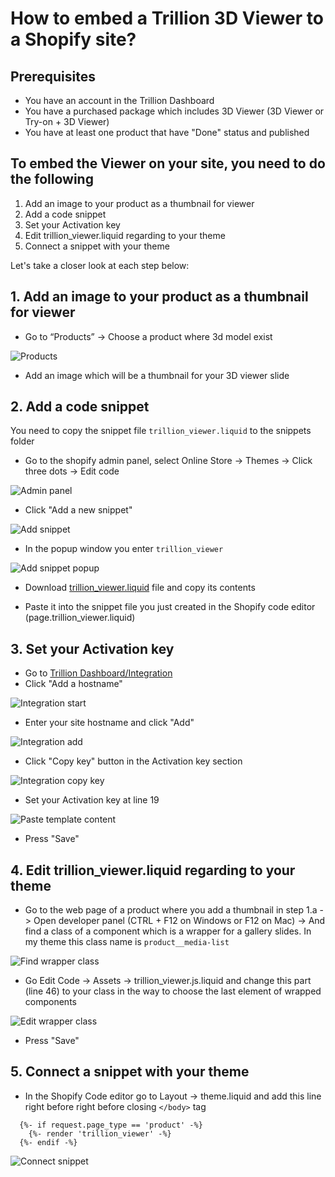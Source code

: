 # How to embed a Trillion 3D Viewer to a Shopify site?

## Prerequisites

- You have an account in the Trillion Dashboard
- You have a purchased package which includes 3D Viewer (3D Viewer or Try-on + 3D Viewer)
- You have at least one product that have "Done" status and published

## To embed the Viewer on your site, you need to do the following

1. Add an image to your product as a thumbnail for viewer
2. Add a code snippet
3. Set your Activation key
4. Edit trillion_viewer.liquid regarding to your theme
5. Connect a snippet with your theme

Let's take a closer look at each step below:

## 1. Add an image to your product as a thumbnail for viewer

- Go to “Products” -> Choose a product where 3d model exist

![Products](./_img/1.png)

- Add an image which will be a thumbnail for your 3D viewer slide

## 2. Add a code snippet

You need to copy the snippet file `trillion_viewer.liquid` to the snippets folder

- Go to the shopify admin panel, select Online Store → Themes → Click three dots → Edit code

![Admin panel](./_img/2.png)

- Click "Add a new snippet"

![Add snippet](./_img/3.png)

- In the popup window you enter `trillion_viewer`

![Add snippet popup](./_img/4.png)

- Download [trillion_viewer.liquid](./trillion_viewer.liquid "Go to file") file and copy its contents

- Paste it into the snippet file you just created in the Shopify code editor (page.trillion_viewer.liquid)

## 3. Set your Activation key

- Go to [Trillion Dashboard/Integration](https://dashboard.trillion.jewelry/integration "Go to dashboard")
- Click "Add a hostname"

![Integration start](./_img/5.png)

- Enter your site hostname and click "Add"

![Integration add](./_img/6.png)

- Click "Copy key" button in the Activation key section

![Integration copy key](./_img/7.png)

- Set your Activation key at line 19

![Paste template content](./_img/8.png)

- Press "Save"

## 4. Edit trillion_viewer.liquid regarding to your theme

- Go to the web page of a product where you add a thumbnail in step 1.a -> Open developer panel (CTRL + F12 on Windows or F12 on Mac) -> And find a class of a component which is a wrapper for a gallery slides. In my theme this class name is `product__media-list`

![Find wrapper class](./_img/9.png)

- Go Edit Code -> Assets -> trillion_viewer.js.liquid and change this part (line 46) to your class in the way to choose the last element of wrapped components

![Edit wrapper class](./_img/10.png)

- Press "Save"

## 5. Connect a snippet with your theme

- In the Shopify Code editor go to Layout -> theme.liquid and add this line right before right before closing `</body>` tag

```liquid
  {%- if request.page_type == 'product' -%}
    {%- render 'trillion_viewer' -%}
  {%- endif -%}
```

![Connect snippet](./_img/11.png)
